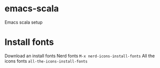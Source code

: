 # emacs-scala
Emacs scala setup
# Install fonts
Download an install fonts
Nerd fonts `M-x nerd-icons-install-fonts`
All the icons fonts `all-the-icons-install-fonts`

